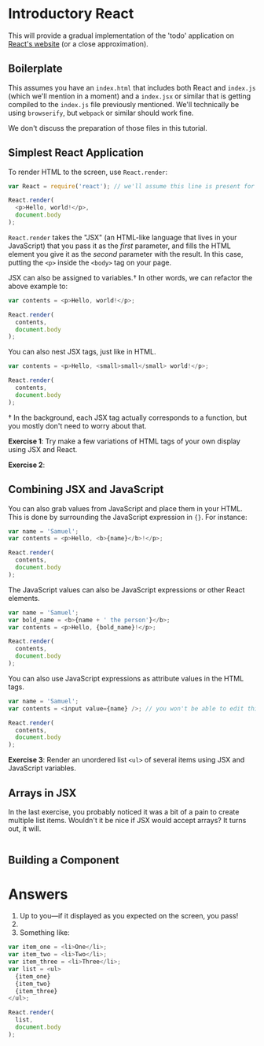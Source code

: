 # Introductory React

This will provide a gradual implementation of the 'todo' application on [React's website](https://facebook.github.io/react/) (or a close approximation).

## Boilerplate

This assumes you have an `index.html` that includes both React and `index.js` (which we'll mention in a moment) and a `index.jsx` or similar that is getting compiled to the `index.js` file previously mentioned. We'll technically be using `browserify`, but `webpack` or similar should work fine.

We don't discuss the preparation of those files in this tutorial.

## Simplest React Application

To render HTML to the screen, use `React.render`:

```JavaScript
var React = require('react'); // we'll assume this line is present for all future code snippets

React.render(
  <p>Hello, world!</p>,
  document.body
);
```

`React.render` takes the "JSX" (an HTML-like language that lives in your JavaScript) that you pass it as the *first* parameter, and fills the HTML element you give it as the *second* parameter with the result. In this case, putting the `<p>` inside the `<body>` tag on your page.

JSX can also be assigned to variables.† In other words, we can refactor the above example to:

```JavaScript
var contents = <p>Hello, world!</p>;

React.render(
  contents,
  document.body
);
```

You can also nest JSX tags, just like in HTML.

```JavaScript
var contents = <p>Hello, <small>small</small> world!</p>;

React.render(
  contents,
  document.body
);
```

† In the background, each JSX tag actually corresponds to a function, but you mostly don't need to worry about that.

**Exercise 1**: Try make a few variations of HTML tags of your own display using JSX and React.

**Exercise 2**:

## Combining JSX and JavaScript

You can also grab values from JavaScript and place them in your HTML. This is done by surrounding the JavaScript expression in `{}`. For instance:

```JavaScript
var name = 'Samuel';
var contents = <p>Hello, <b>{name}</b>!</p>;

React.render(
  contents,
  document.body
);
```

The JavaScript values can also be JavaScript expressions or other React elements.

```JavaScript
var name = 'Samuel';
var bold_name = <b>{name + ' the person'}</b>;
var contents = <p>Hello, {bold_name}!</p>;

React.render(
  contents,
  document.body
);
```

You can also use JavaScript expressions as attribute values in the HTML tags.

```JavaScript
var name = 'Samuel';
var contents = <input value={name} />; // you won't be able to edit this field; we'll discuss that later

React.render(
  contents,
  document.body
);
```

**Exercise 3**: Render an unordered list `<ul>` of several items using JSX and JavaScript variables.

## Arrays in JSX

In the last exercise, you probably noticed it was a bit of a pain to create multiple list items. Wouldn't it be nice if JSX would accept arrays? It turns out, it will.

```JavaScript

```


## Building a Component



# Answers

1. Up to you—if it displayed as you expected on the screen, you pass!
2.
3. Something like:

```JavaScript
var item_one = <li>One</li>;
var item_two = <li>Two</li>;
var item_three = <li>Three</li>;
var list = <ul>
  {item_one}
  {item_two}
  {item_three}
</ul>;

React.render(
  list,
  document.body
);
```
